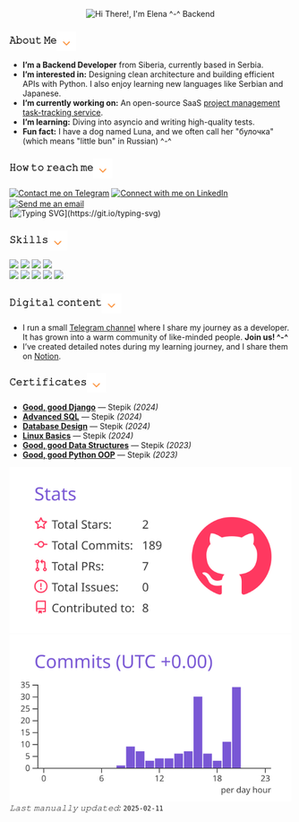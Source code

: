 <p align="center">
  <img src="assets/github_2.gif" alt="Hi There!, I'm Elena ^-^ Backend">
</p>


### 𝙰𝚋𝚘𝚞𝚝 𝙼𝚎<img src="assets/arrows_1.gif" height="35em"  align="center"> 
- **I’m a Backend Developer** from Siberia, currently based in Serbia.
- **I’m interested in:** Designing clean architecture and building efficient APIs with Python. I also enjoy learning new languages like Serbian and Japanese.  
- **I’m currently working on:** An open-source SaaS [project management task-tracking service](https://github.com/Digital-Thread/sup/blob/main/README.md).
- **I’m learning:** Diving into asyncio and writing high-quality tests.  
- **Fun fact:** I have a dog named Luna, and we often call her "булочка" (which means "little bun" in Russian) ^-^ 



### 𝙷𝚘𝚠 𝚝𝚘 𝚛𝚎𝚊𝚌𝚑 𝚖𝚎<img src="assets/arrows_1.gif" height="35em"  align="center">
[<img src="https://img.shields.io/badge/Telegram-2CA5E0?style=for-the-badge&logo=telegram&logoColor=white" height="35em"  align="center" alt="Contact me on Telegram" title="Contact me on Telegram"/>](https://t.me/Lena_AGI)
[<img src="https://img.shields.io/badge/LinkedIn-0077B5?style=for-the-badge&logo=linkedin&logoColor=white" height="35em"  align="center" alt="Connect with me on LinkedIn" title="Connect with me on LinkedIn"/>](https://www.linkedin.com/in/elena-vedeneva/)
[<img src="https://img.shields.io/badge/Gmail-D14836?style=for-the-badge&logo=gmail&logoColor=white" height="35em"  align="center" alt="Send me an email" title="Send me an email"/>](mailto:e.vedeneva.job@gmail.com)<br>
[![Typing SVG](https://readme-typing-svg.demolab.com?font=EB+Garamond&pause=300&color=CC0A0A&width=435&lines=Open+to+work...)](https://git.io/typing-svg)


### 𝚂𝚔𝚒𝚕𝚕𝚜<img src="assets/arrows_1.gif" height="35em"  align="center">
<p align="left">
  <img src="https://img.shields.io/badge/Python-3776AB?style=for-the-badge&logo=python&logoColor=white" height="35em">
  <img src="https://img.shields.io/badge/Django-092E20?style=for-the-badge&logo=django&logoColor=white" height="35em">
  <img src="https://img.shields.io/badge/FastAPI-005571?style=for-the-badge&logo=fastapi" height="35em">
  <img src="https://img.shields.io/badge/PostgreSQL-316192?style=for-the-badge&logo=postgresql&logoColor=white" height="35em"><br>
  <img src="https://img.shields.io/badge/redis-%23DD0031.svg?&style=for-the-badge&logo=redis&logoColor=white" height="35em">
  <img src="https://img.shields.io/badge/GIT-E44C30?style=for-the-badge&logo=git&logoColor=white" height="35em">
  <img src="https://img.shields.io/badge/Linux-FCC624?style=for-the-badge&logo=linux&logoColor=black" height="35em">
  <img src="https://img.shields.io/badge/HTML5-E34F26?style=for-the-badge&logo=html5&logoColor=white" height="35em">
  <img src="https://img.shields.io/badge/CSS3-1572B6?style=for-the-badge&logo=css3&logoColor=white" height="35em">
</p>


### 𝙳𝚒𝚐𝚒𝚝𝚊𝚕 𝚌𝚘𝚗𝚝𝚎𝚗𝚝<img src="assets/arrows_1.gif" height="35em"  align="center">
- I run a small [Telegram channel](https://t.me/duckstalk) where I share my journey as a developer. It has grown into a warm community of like-minded people. **Join us! ^-^**
- I’ve created detailed notes during my learning journey, and I share them on [Notion](https://duckstalk.notion.site/72900ca84b9a4277ad1b62e61b0750ef?pvs=74).


### 𝙲𝚎𝚛𝚝𝚒𝚏𝚒𝚌𝚊𝚝𝚎𝚜<img src="assets/arrows_1.gif" height="35em"  align="center">
- [**Good, good Django**](https://stepik.org/cert/2443289?lang=en) — Stepik *(2024)*  
- [**Advanced SQL**](https://stepik.org/cert/2410764?lang=en) — Stepik *(2024)*  
- [**Database Design**](https://stepik.org/cert/2381877?lang=en) — Stepik *(2024)*  
- [**Linux Basics**](https://stepik.org/cert/2335110?lang=en) — Stepik *(2024)*  
- [**Good, good Data Structures**](https://stepik.org/cert/2223285?lang=en) — Stepik *(2023)*  
- [**Good, good Python OOP**](https://stepik.org/cert/2211046?lang=en) — Stepik *(2023)*  


![](https://raw.githubusercontent.com/Animatrees/Animatrees/main/profile-summary-card-output/buefy/3-stats.svg)
![](https://raw.githubusercontent.com/Animatrees/Animatrees/main/profile-summary-card-output/buefy/4-productive-time.svg)
<br/>
*𝙻𝚊𝚜𝚝 𝚖𝚊𝚗𝚞𝚊𝚕𝚕𝚢 𝚞𝚙𝚍𝚊𝚝𝚎𝚍:* `2025-02-11`
